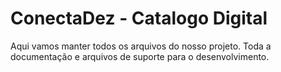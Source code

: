 # ConectaDez - Catalogo Digital
Aqui vamos manter todos os arquivos do nosso projeto.
Toda a documentação e arquivos de suporte para o 
desenvolvimento.